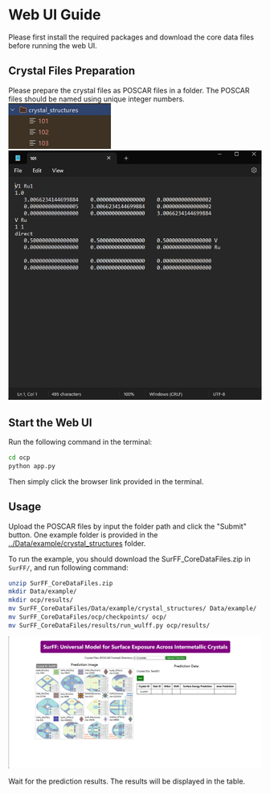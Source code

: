 # Web UI Guide
Please first install the required packages and download the core data files before running the web UI.

## Crystal Files Preparation
Please prepare the crystal files as POSCAR files in a folder.
The POSCAR files should be named using unique integer numbers.
![img0](app_img/img.png) 
![img1](app_img/img_1.png)


## Start the Web UI
Run the following command in the terminal:
```bash
cd ocp
python app.py
```
Then simply click the browser link provided in the terminal.

## Usage

Upload the POSCAR files by input the folder path and click the "Submit" button.
One example folder is provided in the [../Data/example/crystal_structures](../Data/example/crystal_structures) folder.

To run the example, you should download the SurFF_CoreDataFiles.zip in `SurFF/`, and run following command:

```bash
unzip SurFF_CoreDataFiles.zip
mkdir Data/example/
mkdir ocp/results/
mv SurFF_CoreDataFiles/Data/example/crystal_structures/ Data/example/
mv SurFF_CoreDataFiles/ocp/checkpoints/ ocp/
mv SurFF_CoreDataFiles/results/run_wulff.py ocp/results/
```

![img2](app_img/img_2.png)

Wait for the prediction results. The results will be displayed in the table.